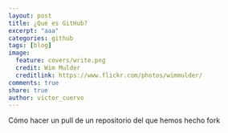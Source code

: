 ```yaml
---
layout: post
title: ¿Qué es GitHub?
excerpt: "aaa"
categories: github
tags: [blog]
image:
  feature: covers/write.png
  credit: Wim Mulder
  creditlink: https://www.flickr.com/photos/wimmulder/
comments: true
share: true
author: victor_cuervo
---
```


Cómo hacer un pull de un repositorio del que hemos hecho fork
